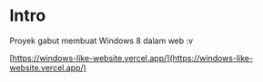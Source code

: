 # Intro

Proyek gabut membuat Windows 8 dalam web :v

[https://windows-like-website.vercel.app/](https://windows-like-website.vercel.app/)
